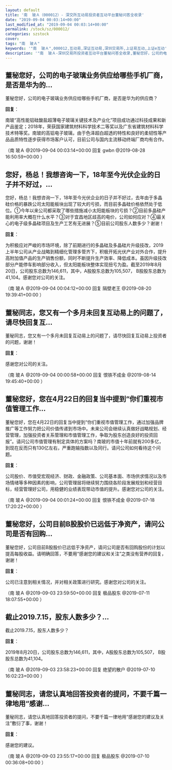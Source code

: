 ```yaml
---
layout: default
title: '南  玻Ａ（000012）- 深交所互动易投资者互动平台董秘问答全收录'
date: "2019-09-04 00:03:14+00:00"
last_modified_at: "2019-09-04 00:03:14+00:00"
permalink: /stock/sz/000012/
categories: szstock
cover: 
tags: "南  玻Ａ"
keywords: '"南  玻Ａ",000012,互动易,深证互动易,深圳交易所,上证易互动,上证e互动'
description: '"南  玻Ａ-深圳交易所投资者互动平台董秘问答全收录,董秘您好，公司的电子玻璃业务供应给哪些手机厂商，是否是华为的供应商？"'
---
```


## 董秘您好，公司的电子玻璃业务供应给哪些手机厂商，是否是华为的...

董秘您好，公司的电子玻璃业务供应给哪些手机厂商，是否是华为的供应商？

**回复**：

南玻“高性能铝硅酸盐超薄电子玻璃关键技术及产业化”项目成功通过科技成果和新产品鉴定；2018年，荣获国家建筑材料科学技术二等奖以及广东省建筑材料科学技术特等奖。南玻的高铝电子玻璃，由于色泽超白超透的特性和良好的柔韧性等产品品质特性逐步获得市场客户认可，目前公司与国内主流移动终端厂商均有合作。 

（南  玻Ａ  @2019-09-04 00:03:14+00:00 回复 gwbn  @2019-08-28 16:50:59+00:00 ）

## 您好，杨总！我想咨询一下，18年至今光伏企业的日子并不好过，...

您好，杨总！我想咨询一下，18年至今光伏企业的日子并不好过，去年由于多晶硅价格的暴跌公司太阳能板块出现了较大的亏损，而目前多晶硅价格依然处于低位。①今年以来公司都采取了哪些措施减小太阳能板块的亏损？②目前多晶硅产能利用率大概在什么水平？③对于宜昌地区歧高的电价，公司如何应对？④最关心的电子级多晶硅项目及生产工艺有无进展？⑤目前公司股东人数多少？谢谢！

**回复**：

为积极应对严峻的市场环境，除了前期进行的多晶硅及多晶硅片升级技改，2019上半年公司从产业战略到精细化管理多管齐下，积极开拓光伏产业对外合作，提升高附加值产品的生产销售份额，同时不断提升生产效率、降低成本。虽因升级技改部分产能停车影响部分收入，但太阳能板块整体实现扭亏为盈。截至2019年8月20日，公司股东总数为146,611，其中，A股股东总数为105,507， B股股东总数为41,104。感谢您对公司的关注。 

（南  玻Ａ  @2019-09-04 00:04:12+00:00 回复 隔壁老王  @2019-08-20 19:39:41+00:00 ）

## 董秘同志，您又有一个多月未回复互动易上的问题了，请尽快回复互...

董秘同志，您又有一个多月未回复互动易上的问题了，请尽快回复互动易上投资者的问题，谢谢！

**回复**：

感谢您对公司的关注。 

（南  玻Ａ  @2019-09-04 00:00:58+00:00 回复 恨铁不成金  @2019-08-14 19:45:40+00:00 ）

## 董秘您好，您在4月22日的回复当中提到“你们重视市值管理工作...

董秘您好，您在4月22日的回复当中提到“你们重视市值管理工作，通过加强品牌推广等工作努力把公司价值传递到市场中。未来公司会继续认真做好战略规划、经营管理，加强投资者关系管理和市值管理工作，争取为股东创造良好的投资回报”。请问公司市值管理有制定具体的方案吗？南玻的市值十年前就有200多亿，到现在反而只有130亿左右，严重跑输指数以及同行。请问公司如何看待这个问题。

**回复**：

公司股价、市值受宏观经济、财政、金融政策、公司基本面、市场供求情况以及市场情绪等多种因素的影响，公司管理层将继续努力围绕各阶段发展规划和经营目标，经营管理好公司，用稳健的业绩表现带动市值的提升。感谢您对公司的关注。 

（南  玻Ａ  @2019-09-04 00:01:24+00:00 回复 恨铁不成金  @2019-07-18 17:20:22+00:00 ）

## 董秘您好，公司目前B股股价已远低于净资产，请问公司是否有回购...

董秘您好，公司目前B股股价已远低于净资产，请问公司是否有回购股份的计划以提高每股收益。请明确回答，不要用“感谢您的建议和关注”之类没有营养的回复，谢谢！

**回复**：

公司已注意到相关情况，并对相关政策进行研究。感谢您对公司的关注。 

（南  玻Ａ  @2019-09-03 23:59:50+00:00 回复 极品股东  @2019-07-11 18:07:55+00:00 ）

## 截止2019.7.15，股东人数多少？...

截止2019.7.15，股东人数多少？

**回复**：

2019年8月20日，公司股东总数为146,611，其中，A股股东总数为105,507， B股股东总数为41,104。 

（南  玻Ａ  @2019-09-03 23:58:23+00:00 回复 绝望的散户  @2019-07-10 16:02:23+00:00 ）

## 董秘同志，请您认真地回答投资者的提问，不要千篇一律地用“感谢...

董秘同志，请您认真地回答投资者的提问，不要千篇一律地用“感谢您的建议及关注”敷衍了事，谢谢！

**回复**：

感谢您的建议。 

（南  玻Ａ  @2019-09-03 23:55:17+00:00 回复 极品股东  @2019-07-10 00:36:08+00:00 ）

